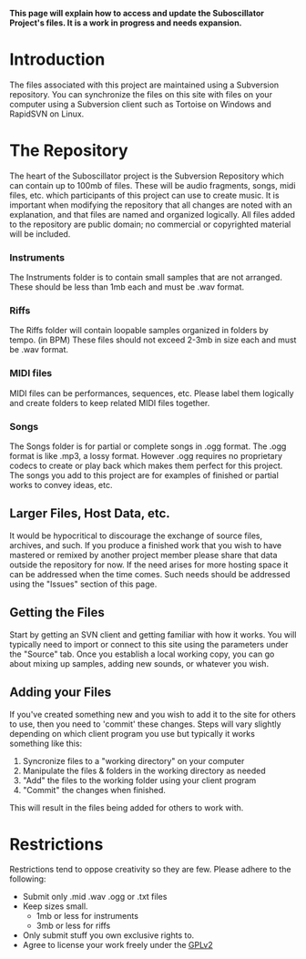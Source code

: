 **This page will explain how to access and update the Suboscillator Project's files. It is a work in progress and needs expansion.**

# Introduction #
The files associated with this project are maintained using a Subversion repository. You can synchronize the files on this site with files on your computer using a Subversion client such as Tortoise on Windows and RapidSVN on Linux.

# The Repository #
The heart of the Suboscillator project is the Subversion Repository which can contain up to 100mb of files. These will be audio fragments, songs, midi files, etc. which participants of this project can use to create music. It is important when modifying the repository that all changes are noted with an explanation, and that files are named and organized logically. All files added to the repository are public domain; no commercial or copyrighted material will be included.

### Instruments ###
The Instruments folder is to contain small samples that are not arranged. These should be less than 1mb each and must be .wav format.

### Riffs ###
The Riffs folder will contain loopable samples organized in folders by tempo. (in BPM) These files should not exceed 2-3mb in size each and must be .wav format.

### MIDI files ###
MIDI files can be performances, sequences, etc. Please label them logically and create folders to keep related MIDI files together.

### Songs ###
The Songs folder is for partial or complete songs in .ogg format. The .ogg format is like .mp3, a lossy format. However .ogg requires no proprietary codecs to create or play back which makes them perfect for this project. The songs you add to this project are for examples of finished or partial works to convey ideas, etc.

## Larger Files, Host Data, etc. ##
It would be hypocritical to discourage the exchange of source files, archives, and such. If you produce a finished work that you wish to have mastered or remixed by another project member please share that data outside the repository for now. If the need arises for more hosting space it can be addressed when the time comes. Such needs should be addressed using the "Issues" section of this page.

## Getting the Files ##
Start by getting an SVN client and getting familiar with how it works. You will typically need to import or connect to this site using the parameters under the "Source" tab. Once you establish a local working copy, you can go about mixing up samples, adding new sounds, or whatever you wish.

## Adding your Files ##
If you've created something new and you wish to add it to the site for others to use, then you need to 'commit' these changes. Steps will vary slightly depending on which client program you use but typically it works something like this:

  1. Syncronize files to a "working directory" on your computer
  1. Manipulate the files & folders in the working directory as needed
  1. "Add" the files to the working folder using your client program
  1. "Commit" the changes when finished.

This will result in the files being added for others to work with.

# Restrictions #
Restrictions tend to oppose creativity so they are few. Please adhere to the following:
  * Submit only .mid .wav .ogg or .txt files
  * Keep sizes small.
    * 1mb or less for instruments
    * 3mb or less for riffs
  * Only submit stuff you own exclusive rights to.
  * Agree to license your work freely under the [GPLv2](http://www.gnu.org/licenses/old-licenses/gpl-2.0.html)